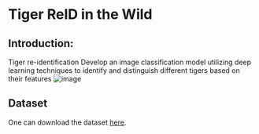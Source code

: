 # Tiger ReID in the Wild

## Introduction:

Tiger re-identification Develop an image classification model utilizing deep learning techniques to identify and distinguish different tigers based on their features
![image](https://github.com/user-attachments/assets/d1b7ad82-bf8f-417d-b3e7-9a4455810926)


## Dataset 
One can download the dataset [here](https://www.kaggle.com/datasets/quadeer15sh/amur-tiger-reidentification/data).




